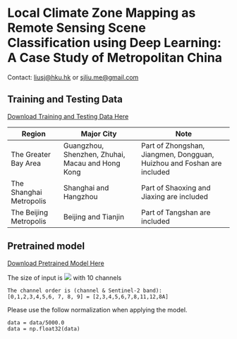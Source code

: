 # Local Climate Zone Mapping as Remote Sensing Scene Classification using Deep Learning: A Case Study of Metropolitan China

Contact: liusj@hku.hk or sjliu.me@gmail.com


## Training and Testing Data
[Download Training and Testing Data Here](https://sjliu.me/lcz/data/lcz_sample_shp_release.zip)

| Region  | Major City  | Note  |  
|---|---|---|
|  The Greater Bay Area |  Guangzhou, Shenzhen, Zhuhai, Macau and Hong Kong | Part of Zhongshan, Jiangmen, Dongguan, Huizhou and Foshan are included  |   
| The Shanghai Metropolis  | Shanghai and Hangzhou  |  Part of Shaoxing and Jiaxing are included |  
| The Beijing Metropolis  |  Beijing and Tianjin |  Part of Tangshan are included |  


## Pretrained model
[Download Pretrained Model Here](https://sjliu.me/lcz)

The size of input is <img src="https://render.githubusercontent.com/render/math?math=64\times 64"> with 10 channels

```
The channel order is (channel & Sentinel-2 band):
[0,1,2,3,4,5,6, 7, 8, 9] = [2,3,4,5,6,7,8,11,12,8A]
```



Please use the follow normalization when applying the model.
```
data = data/5000.0
data = np.float32(data)
```




